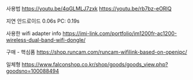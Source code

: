 
사용법
https://youtu.be/4qGLMLJ7zxk
https://youtu.be/rb7bz-eORlQ

지연 
안드로이드 0.06s
PC: 0.19s


사용한 wifi adapter info
https://imi-link.com/portfolio/im1200fr-ac1200-wireless-dual-band-wifi-dongle/


구매 - 핵심품
https://shop.runcam.com/runcam-wifilink-based-on-openipc/

일체형
https://www.falconshop.co.kr/shop/goods/goods_view.php?goodsno=100088494
